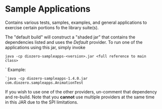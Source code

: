 # Sample Applications
Contains various tests, samples, examples, and general applications to exercise certain portions fo the library suite(s).

The "default build" will construct a "shaded jar" that contains the dependencies listed and uses the _Default_ provider. To run one of the applications using this jar, simply invoke

```shell
java -cp diozero-sampleapps-<version>.jar <full reference to main class>
```
`
Example:
```shell
`java -cp diozero-sampleapps-1.4.0.jar com.diozero.sampleapps.AnimationTest
```

If you wish to use one of the other providers, un-comment that dependency and re-build. Note that you **cannot** use multiple providers at the same time in this JAR due to the SPI limitations.

